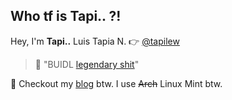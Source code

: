 ## Who tf is Tapi.. ?!

Hey, I'm **Tapi..** Luis Tapia N. 👉 [@tapilew](https://x.com/tapilew)

> 🚀 "BUIDL [legendary shit](https://youtube.com/watch?v=FyY0fEO5jVY&t=2605)"

🐧 Checkout my [blog](https://blog.tapi.ac) btw. I use <s>Arch</s> Linux Mint btw.
